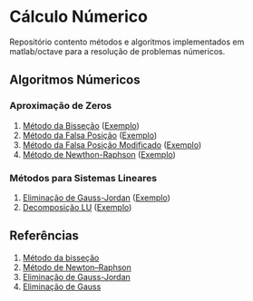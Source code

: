 # Cálculo Númerico

Repositório contento métodos e algoritmos implementados em matlab/octave para a resolução de problemas númericos.

## Algoritmos Númericos
### Aproximação de Zeros
1. [Método da Bisseção](Metodos/bisection_method.m) ([Exemplo](Exemplos/bissec_example.m))
1. [Método da Falsa Posição](Metodos/fp_method.m) ([Exemplo](Exemplos/fp_example.m))
3. [Método da Falsa Posição Modificado](Metodos/fpm_method.m) ([Exemplo](Exemplos/fpm_example.m))
4. [Método de Newthon-Raphson](Metodos/newthon_raphson.m) ([Exemplo](Exemplos/newthon_raphson_example.m))

### Métodos para Sistemas Lineares
1. [Eliminação de Gauss-Jordan](Metodos/Gauss_Jordan.m) ([Exemplo](Exemplos/gauss_jordan_example.m))
2. [Decomposição LU](Metodos/LUdecompose.m) ([Exemplo](Exemplos/LU_example.m))


## Referências
1. [Método da bisseção](https://pt.wikipedia.org/wiki/M%C3%A9todo_da_bisse%C3%A7%C3%A3o)
2. [Método de Newton–Raphson](https://pt.wikipedia.org/wiki/M%C3%A9todo_de_Newton%E2%80%93Raphson)
3. [Eliminação de Gauss-Jordan](https://pt.wikipedia.org/wiki/Elimina%C3%A7%C3%A3o_de_Gauss-Jordan)
4. [Eliminação de Gauss](https://pt.wikipedia.org/wiki/Elimina%C3%A7%C3%A3o_de_Gauss)